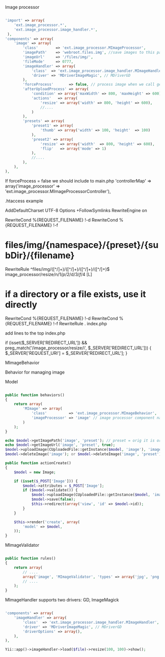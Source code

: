 Image processor

```php

'import' => array(
    'ext.image_processor.*',
    'ext.image_processor.image_handler.*',
 ),
'components' => array(
    'image' => array(
        'class'        => 'ext.image_processor.MImageProcessor',
        'imagePath'    => 'webroot.files.img', //save images to this path    
        'imageUrl'     => '/files/img/',
        'fileMode'     => 0777,
        'imageHandler' => array(
            'class'  => 'ext.image_processor.image_handler.MImageHandler',
            'driver' => 'MDriverImageMagic', // MDriverGD
        ),
        'forceProcess'       => false, // process image when we call getImageUrl if forceProcess = true
        'afterUploadProcess' => array(
            'condition' => array('maxWidth' => 800, 'maxHeight' => 600), // optional
            'actions'   => array(
                'resize' => array('width' => 800, 'height' => 600),
                //....
            )
        ),
        'presets' => array(
            'preset1' => array(
                'thumb' => array('width' => 100, 'height'  => 100)
            ),
            'preset2' => array(
                'resize' => array('width'  => 800, 'height' => 600),
                'flip'   => array('mode' => 1)
            ),
            //....
        ),
    ),
),

```
If forceProcess = false
we should include to main.php
'controllerMap' => array('image_processor' => 'ext.image_processor.MImageProcessorController'),

.htaccess example

AddDefaultCharset UTF-8
Options +FollowSymlinks
RewriteEngine on

RewriteCond %{REQUEST_FILENAME} !-d
RewriteCond %{REQUEST_FILENAME} !-f
# files/img/{namespace}/{preset}/{subDir}/{filename}
RewriteRule ^files/img/([^/]+)/([^/]+)/([^/]+)/([^/]+)$ image_processor/resize/n/$1/p/$2/d/$3/f/$4 [L]

# if a directory or a file exists, use it directly
RewriteCond %{REQUEST_FILENAME} !-d
RewriteCond %{REQUEST_FILENAME} !-f
RewriteRule . index.php 


add lines to the top index.php
 
if (isset($_SERVER['REDIRECT_URL']) && preg_match('/image_processor\/resize/i', $_SERVER['REDIRECT_URL'])) {
    $_SERVER['REQUEST_URI'] = $_SERVER['REDIRECT_URL'];
}

MImageBehavior

Behavior for managing image

Model

```php

public function behaviors()
{
    return array(
        'MImage' => array(
            'class'          => 'ext.image_processor.MImageBehavior',
            'imageProcessor' => 'image' // image processor component name 
        )
    );
}

echo $model->getImagePath('image', 'preset'); // preset = orig it is original file
echo $model->getImageUrl('image', 'preset', true);
$model->uploadImage(CUploadedFile::getInstance($model, 'image'), 'image');
$model->deleteImage('image'); or $model->deleteImage('image', 'preset');

public function actionCreate()
{
    $model = new Image;

    if (isset($_POST['Image'])) {
        $model->attributes = $_POST['Image'];
        if ($model->validate()) {
            $model->uploadImage(CUploadedFile::getInstance($model, 'image'), 'image');
            $model->save(false);
            $this->redirect(array('view', 'id' => $model->id));
        }
    }

    $this->render('create', array(
        'model' => $model,
    ));
}

```

MImageValidator

```php

public function rules()
{
    return array(
        // ....
        array('image', 'MImageValidator', 'types' => array('jpg', 'png', 'jpeg', 'gif'), 'minSize' => 1024, 'minWidth' => 1024, 'minHeight' => 2000),
        // ....
    );
}

```

MImageHandler supports two drivers: GD, ImageMagick

```php

'components' => array(
    'imageHandler' => array(
        'class'  => 'ext.image_processor.image_handler.MImageHandler',
        'driver' => 'MDriverImageMagic', // MDriverGD
        'driverOptions' => array(),
    ),
),

Yii::app()->imageHandler->load($file)->resize(100, 100)->show();

```